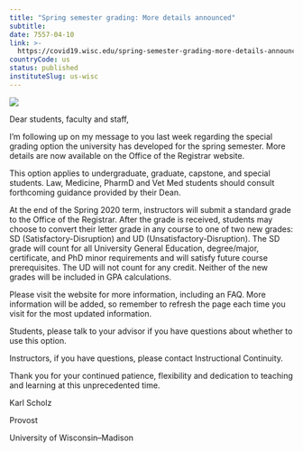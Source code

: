 ```yaml
---
title: "Spring semester grading: More details announced"
subtitle: 
date: 7557-04-10
link: >-
  https://covid19.wisc.edu/spring-semester-grading-more-details-announced/
countryCode: us
status: published
instituteSlug: us-wisc
---
```

![](https://covid19.wisc.edu/content/themes/covid19-theme/dist/images/EOC-covid-update-03.png)

Dear students, faculty and staff,

I’m following up on my message to you last week regarding the special grading option the university has developed for the spring semester. More details are now available on the Office of the Registrar website.

This option applies to undergraduate, graduate, capstone, and special students. Law, Medicine, PharmD and Vet Med students should consult forthcoming guidance provided by their Dean.

At the end of the Spring 2020 term, instructors will submit a standard grade to the Office of the Registrar. After the grade is received, students may choose to convert their letter grade in any course to one of two new grades: SD (Satisfactory-Disruption) and UD (Unsatisfactory-Disruption). The SD grade will count for all University General Education, degree/major, certificate, and PhD minor requirements and will satisfy future course prerequisites. The UD will not count for any credit. Neither of the new grades will be included in GPA calculations.

Please visit the website for more information, including an FAQ. More information will be added, so remember to refresh the page each time you visit for the most updated information.

Students, please talk to your advisor if you have questions about whether to use this option.

Instructors, if you have questions, please contact Instructional Continuity.

Thank you for your continued patience, flexibility and dedication to teaching and learning at this unprecedented time.

Karl Scholz

Provost

University of Wisconsin–Madison